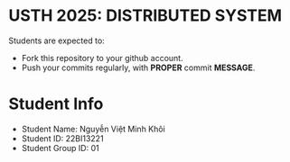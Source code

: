 USTH 2025: DISTRIBUTED SYSTEM
=====================================================

Students are expected to:
* Fork this repository to your github account.
* Push your commits regularly, with **PROPER** commit **MESSAGE**.


Student Info
=========================
* Student Name: Nguyễn Việt Minh Khôi
* Student ID: 22BI13221
* Student Group ID: 01






